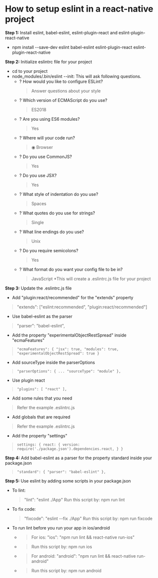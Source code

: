 # How to setup eslint in a react-native project
**Step 1:** Install eslint, babel-eslint, eslint-plugin-react and eslint-plugin-react-native
  * npm install --save-dev eslint babel-eslint eslint-plugin-react eslint-plugin-react-native
  
**Step 2:** Initialize eslintrc file for your project
  * cd to your project
  * node_modules/.bin/eslint --init: This will ask following questions.
    * ? How would you like to configure ESLint?
      > Answer questions about your style
    * ? Which version of ECMAScript do you use?
      > ES2018
    * ? Are you using ES6 modules?
      > Yes
    * ? Where will your code run?
      > ◉ Browser
    * ? Do you use CommonJS?
      > Yes
    * ? Do you use JSX?
      > Yes
    * ? What style of indentation do you use?
      > Spaces
    * ? What quotes do you use for strings?
      > Single
    * ? What line endings do you use?
      > Unix
    * ? Do you require semicolons?
      > Yes
    * ? What format do you want your config file to be in?
      > JavaScript
   *This will create a .eslintrc.js file for your project
   
 **Step 3:** Update the .eslintrc.js file
  * Add "plugin:react/recommended" for the "extends" property
   > "extends": ["eslint:recommended", "plugin:react/recommended"]
  * Use babel-eslint as the parser
   > "parser": "babel-eslint",
  * Add the property "experimentalObjectRestSpread" inside "ecmaFeatures"
   > `"ecmaFeatures": {
      "jsx": true,
      "modules": true,
      "experimentalObjectRestSpread": true
    }`
  * Add sourceType inside the parserOptions
   > `"parserOptions": {
       ...
       "sourceType": "module"
      },`
  * Use plugin react
   > `"plugins": [
        "react"
       ],`
  * Add some rules that you need
   > Refer the example .eslintrc.js
  * Add globals that are required
   > Refer the example .eslintrc.js
  * Add the property "settings"
   > `settings: {
       react: {
        version: require('./package.json').dependencies.react,
       }
      }`
      
**Step 4:** Add babel-eslint as a parser for the property standard inside your package.json
 > `"standard": {
    "parser": "babel-eslint"
  },`

**Step 5:** Use eslint by adding some scripts in your package.json
 * To lint:
   > "lint": "eslint ./App"
   > Run this script by: npm run lint
 * To fix code:
   > "fixcode": "eslint --fix ./App"
   > Run this script by: npm run fixcode
 * To run lint before you run your app in ios/android
   * > For ios: "ios": "npm run lint && react-native run-ios"
   * > Run this script by: npm run ios
   
   * > For android: "android": "npm run lint && react-native run-android"
   * > Run this script by: npm run android

       

